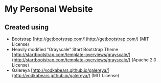 # My Personal Website
## Created using
* Bootstrap [http://getbootstrap.com/](http://getbootstrap.com/) (MIT License)
* Heavily modified "Grayscale" Start Bootstrap Theme [http://startbootstrap.com/template-overviews/grayscale/](http://startbootstrap.com/template-overviews/grayscale/) (Apache 2.0 License)
* Galereya [http://vodkabears.github.io/galereya/](http://vodkabears.github.io/galereya/) (MIT License)
